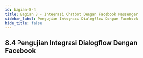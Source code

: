 ```yaml
---
id: bagian-8-4
title: Bagian 8 - Integrasi Chatbot Dengan Facebook Messenger
sidebar_label: Pengujian Integrasi Dialogflow Dengan Facebook
hide_title: false
---
```

## 8.4 Pengujian Integrasi Dialogflow Dengan Facebook
